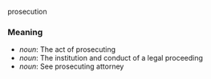 prosecution
### Meaning
+ _noun_: The act of prosecuting
+ _noun_: The institution and conduct of a legal proceeding
+ _noun_: See prosecuting attorney
